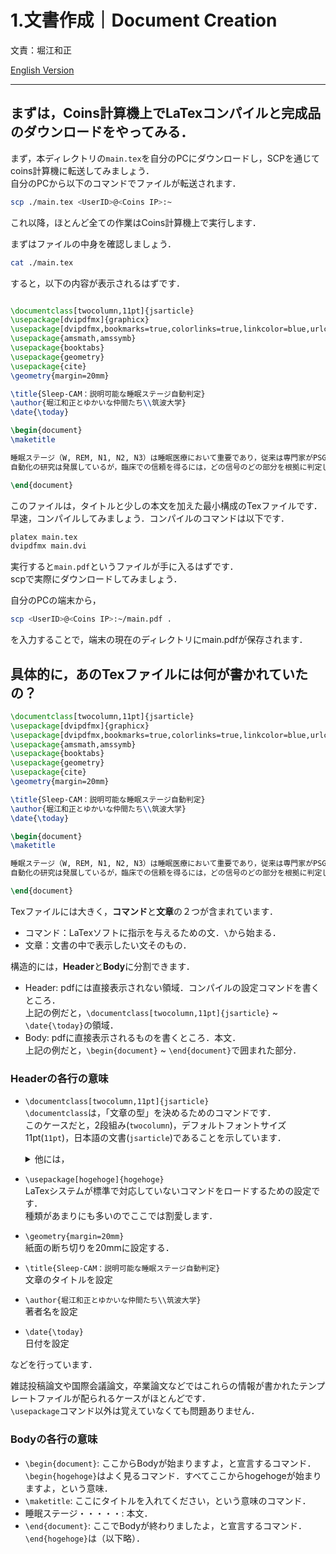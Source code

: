# 1.文書作成｜Document Creation
文責：堀江和正

[English Version](README_en.md)

---

## まずは，Coins計算機上でLaTexコンパイルと完成品のダウンロードをやってみる．

まず，本ディレクトリの`main.tex`を自分のPCにダウンロードし，SCPを通じてcoins計算機に転送してみましょう．  
自分のPCから以下のコマンドでファイルが転送されます．

```Bash
scp ./main.tex <UserID>@<Coins IP>:~
```

これ以降，ほとんど全ての作業はCoins計算機上で実行します．

まずはファイルの中身を確認しましょう．

```Bash
cat ./main.tex
```

すると，以下の内容が表示されるはずです．

```LaTex

\documentclass[twocolumn,11pt]{jsarticle}
\usepackage[dvipdfmx]{graphicx}
\usepackage[dvipdfmx,bookmarks=true,colorlinks=true,linkcolor=blue,urlcolor=blue,citecolor=blue]{hyperref}
\usepackage{amsmath,amssymb}
\usepackage{booktabs}
\usepackage{geometry}
\usepackage{cite}
\geometry{margin=20mm}

\title{Sleep-CAM：説明可能な睡眠ステージ自動判定}
\author{堀江和正とゆかいな仲間たち\\筑波大学}
\date{\today}

\begin{document}
\maketitle

睡眠ステージ（W, REM, N1, N2, N3）は睡眠医療において重要であり，従来は専門家がPSG（EEG/EOG/EMG）から特徴波を同定して目視判定する。
自動化の研究は発展しているが，臨床での信頼を得るには，どの信号のどの部分を根拠に判定したかを提示できる説明可能性が鍵である。

\end{document}

```

このファイルは，タイトルと少しの本文を加えた最小構成のTexファイルです．  
早速，コンパイルしてみましょう．コンパイルのコマンドは以下です．

```Bash
platex main.tex
dvipdfmx main.dvi
```

実行すると`main.pdf`というファイルが手に入るはずです．  
scpで実際にダウンロードしてみましょう．

自分のPCの端末から，

```Bash
scp <UserID>@<Coins IP>:~/main.pdf . 
```

を入力することで，端末の現在のディレクトリにmain.pdfが保存されます．

## 具体的に，あのTexファイルには何が書かれていたの？

``` LaTex
\documentclass[twocolumn,11pt]{jsarticle}
\usepackage[dvipdfmx]{graphicx}
\usepackage[dvipdfmx,bookmarks=true,colorlinks=true,linkcolor=blue,urlcolor=blue,citecolor=blue]{hyperref}
\usepackage{amsmath,amssymb}
\usepackage{booktabs}
\usepackage{geometry}
\usepackage{cite}
\geometry{margin=20mm}

\title{Sleep-CAM：説明可能な睡眠ステージ自動判定}
\author{堀江和正とゆかいな仲間たち\\筑波大学}
\date{\today}

\begin{document}
\maketitle

睡眠ステージ（W, REM, N1, N2, N3）は睡眠医療において重要であり，従来は専門家がPSG（EEG/EOG/EMG）から特徴波を同定して目視判定する。
自動化の研究は発展しているが，臨床での信頼を得るには，どの信号のどの部分を根拠に判定したかを提示できる説明可能性が鍵である。

\end{document}

```

Texファイルには大きく，**コマンド**と**文章**の２つが含まれています．
- コマンド：LaTexソフトに指示を与えるための文．`\`から始まる．
- 文章：文書の中で表示したい文そのもの．

構造的には，**Header**と**Body**に分割できます．

- Header: pdfには直接表示されない領域．コンパイルの設定コマンドを書くところ．  
  上記の例だと，`\documentclass[twocolumn,11pt]{jsarticle}` ~ `\date{\today}`の領域．
- Body: pdfに直接表示されるものを書くところ．本文．  
  上記の例だと，`\begin{document}` ~ `\end{document}`で囲まれた部分．


### Headerの各行の意味

- `\documentclass[twocolumn,11pt]{jsarticle}`  
  `\documentclass`は，「文章の型」を決めるためのコマンドです．  
  このケースだと，2段組み(`twocolumn`)，デフォルトフォントサイズ11pt(`11pt`)，日本語の文書(`jsarticle`)であることを示しています．
  <details><summary>他には，</summary>
    
  **英文**  
  | クラス名 | 用途・特徴 | 備考 |
  |-----------|-------------|------|
  | `article` | 一般的な論文・短いレポート・技術文書 | 最も汎用的。セクション単位の構造（chapterなし） |
  | `report` | 長めのレポートや卒論・修論など | `chapter`単位が使える。`article`の上位版 |
  | `book` | 書籍・長大な文書 | 章・節構造＋目次・索引などに対応 |
  | `letter` | 手紙・書簡 | アドレスや署名などの専用環境あり |
  
  **和文**
  | クラス名 | 用途・特徴 | 備考 |
  |-----------|-------------|------|
  | `jsarticle` | 一般的な日本語論文・レポート | upLaTeX/pLaTeX対応 |
  | `jsreport` | 長いレポート・卒論・修論向け | `chapter`が使用可能 |
  | `jsbook` | 書籍向け | |
   
  **レイアウト関連**
  | オプション | 意味・説明 | 備考 |
  |-------------|-------------|------|
  | `onecolumn` | 1段組（デフォルト） | |
  | `twocolumn` | 2段組にする | 学会論文形式でよく使用 |
  | `oneside` | 片面印刷用（デフォルト） | |
  | `twoside` | 両面印刷用 | 書籍など |
  | `openright` | 章を右ページから開始 | `book`で使用 |
  | `openany` | 章を任意のページから開始 | |

  **紙サイズ**
  | オプション | 内容 | 備考 |
  |-------------|--------|------|
  | `a4paper` | A4サイズ | 日本・欧州標準 |
  | `b5paper` | B5サイズ | 日本の論文誌で多い |
  | `letterpaper` | USレターサイズ | 米国標準 |
  | `landscape` | 横向き | |
  | `portrait` | 縦向き（デフォルト） | |

  などがあります．
  </details>
- `\usepackage[hogehoge]{hogehoge}`  
  LaTexシステムが標準で対応していないコマンドをロードするための設定です．  
  種類があまりにも多いのでここでは割愛します．
  
- `\geometry{margin=20mm}`  
  紙面の断ち切りを20mmに設定する．

- `\title{Sleep-CAM：説明可能な睡眠ステージ自動判定}`  
  文章のタイトルを設定
- `\author{堀江和正とゆかいな仲間たち\\筑波大学}`  
  著者名を設定
- `\date{\today}`  
  日付を設定

などを行っています．

雑誌投稿論文や国際会議論文，卒業論文などではこれらの情報が書かれたテンプレートファイルが配られるケースがほとんどです．  
`\usepackage`コマンド以外は覚えていなくても問題ありません．


### Bodyの各行の意味

- `\begin{document}`: ここからBodyが始まりますよ，と宣言するコマンド．  
  `\begin{hogehoge}`はよく見るコマンド．すべてここからhogehogeが始まりますよ，という意味．
- `\maketitle`: ここにタイトルを入れてください，という意味のコマンド．
- 睡眠ステージ・・・・・: 本文．
- `\end{document}`: ここでBodyが終わりましたよ，と宣言するコマンド．  
  `\end{hogehoge}`は（以下略）．

